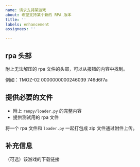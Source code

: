 ```yaml
---
name: 请求支持某游戏
about: 希望支持某个新的 RPA 版本
title: ''
labels: enhancement
assignees: ''

---
```


## rpa 头部
附上无法解压的 rpa 文件的头部，可以从报错的内容中找到。

例如：TMOZ-02 0000000000246039 746d6f7a

## 提供必要的文件

- 附上 `renpy/loader.py` 的完整内容
- 提供测试用的 rpa 文件

将一个 rpa 文件和 `loader.py` 一起打包成 zip 文件通过附件上传。

## 补充信息
（可选）该游戏的下载链接

